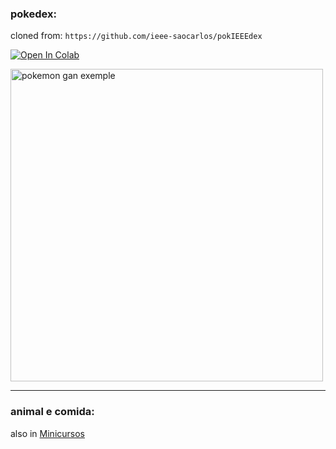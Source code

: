 ### **pokedex:**
cloned from: `https://github.com/ieee-saocarlos/pokIEEEdex`

[![Open In Colab](https://colab.research.google.com/assets/colab-badge.svg)](https://colab.research.google.com/github/AllanKamimura/AI/blob/master/image/classification/pokemon/final_train.ipynb) 

<img src = "../examples/classification_pokemon.gif" alt = "pokemon gan exemple" width = "500"/>

---

### **animal e comida:**
also in [Minicursos](../../Minicursos/)
